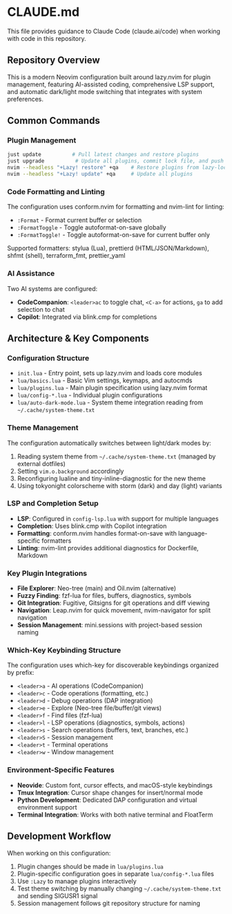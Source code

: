 # CLAUDE.md

This file provides guidance to Claude Code (claude.ai/code) when working with code in this repository.

## Repository Overview

This is a modern Neovim configuration built around lazy.nvim for plugin management, featuring AI-assisted coding, comprehensive LSP support, and automatic dark/light mode switching that integrates with system preferences.

## Common Commands

### Plugin Management

```bash
just update          # Pull latest changes and restore plugins
just upgrade          # Update all plugins, commit lock file, and push
nvim --headless "+Lazy! restore" +qa    # Restore plugins from lazy-lock.json
nvim --headless "+Lazy! update" +qa     # Update all plugins
```

### Code Formatting and Linting

The configuration uses conform.nvim for formatting and nvim-lint for linting:

- `:Format` - Format current buffer or selection
- `:FormatToggle` - Toggle autoformat-on-save globally
- `:FormatToggle!` - Toggle autoformat-on-save for current buffer only

Supported formatters: stylua (Lua), prettierd (HTML/JSON/Markdown), shfmt (shell), terraform_fmt, prettier_yaml

### AI Assistance

Two AI systems are configured:

- **CodeCompanion**: `<leader>ac` to toggle chat, `<C-a>` for actions, `ga` to add selection to chat
- **Copilot**: Integrated via blink.cmp for completions

## Architecture & Key Components

### Configuration Structure

- `init.lua` - Entry point, sets up lazy.nvim and loads core modules
- `lua/basics.lua` - Basic Vim settings, keymaps, and autocmds
- `lua/plugins.lua` - Main plugin specification using lazy.nvim format
- `lua/config-*.lua` - Individual plugin configurations
- `lua/auto-dark-mode.lua` - System theme integration reading from `~/.cache/system-theme.txt`

### Theme Management

The configuration automatically switches between light/dark modes by:

1. Reading system theme from `~/.cache/system-theme.txt` (managed by external dotfiles)
2. Setting `vim.o.background` accordingly
3. Reconfiguring lualine and tiny-inline-diagnostic for the new theme
4. Using tokyonight colorscheme with storm (dark) and day (light) variants

### LSP and Completion Setup

- **LSP**: Configured in `config-lsp.lua` with support for multiple languages
- **Completion**: Uses blink.cmp with Copilot integration
- **Formatting**: conform.nvim handles format-on-save with language-specific formatters
- **Linting**: nvim-lint provides additional diagnostics for Dockerfile, Markdown

### Key Plugin Integrations

- **File Explorer**: Neo-tree (main) and Oil.nvim (alternative)
- **Fuzzy Finding**: fzf-lua for files, buffers, diagnostics, symbols
- **Git Integration**: Fugitive, Gitsigns for git operations and diff viewing
- **Navigation**: Leap.nvim for quick movement, nvim-navigator for split navigation
- **Session Management**: mini.sessions with project-based session naming

### Which-Key Keybinding Structure

The configuration uses which-key for discoverable keybindings organized by prefix:

- `<leader>a` - AI operations (CodeCompanion)
- `<leader>c` - Code operations (formatting, etc.)
- `<leader>d` - Debug operations (DAP integration)
- `<leader>e` - Explore (Neo-tree file/buffer/git views)
- `<leader>f` - Find files (fzf-lua)
- `<leader>l` - LSP operations (diagnostics, symbols, actions)
- `<leader>s` - Search operations (buffers, text, branches, etc.)
- `<leader>S` - Session management
- `<leader>t` - Terminal operations
- `<leader>w` - Window management

### Environment-Specific Features

- **Neovide**: Custom font, cursor effects, and macOS-style keybindings
- **Tmux Integration**: Cursor shape changes for insert/normal mode
- **Python Development**: Dedicated DAP configuration and virtual environment support
- **Terminal Integration**: Works with both native terminal and FloatTerm

## Development Workflow

When working on this configuration:

1. Plugin changes should be made in `lua/plugins.lua`
2. Plugin-specific configuration goes in separate `lua/config-*.lua` files
3. Use `:Lazy` to manage plugins interactively
4. Test theme switching by manually changing `~/.cache/system-theme.txt` and sending SIGUSR1 signal
5. Session management follows git repository structure for naming

